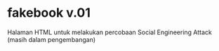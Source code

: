 # fakebook v.01
Halaman HTML untuk melakukan percobaan Social Engineering Attack (masih dalam pengembangan)
